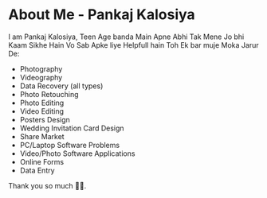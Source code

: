 <!DOCTYPE html>
<html lang="en">
<head>
  <meta charset="UTF-8">
  <title>Introduction</title>
</head>
<body>
  <h1>About Me - Pankaj Kalosiya</h1>
  <p>
    I am Pankaj Kalosiya,  Teen Age banda Main Apne Abhi Tak Mene Jo bhi Kaam Sikhe Hain Vo Sab Apke liye  Helpfull hain Toh Ek bar muje Moka Jarur De:
  </p>
  <ul>
    <li>Photography</li>
    <li>Videography</li>
    <li>Data Recovery (all types)</li>
    <li>Photo Retouching</li>
    <li>Photo Editing</li>
    <li>Video Editing</li>
    <li>Posters Design</li>
    <li>Wedding Invitation Card Design</li>
    <li>Share Market</li>
    <li>PC/Laptop Software Problems</li>
    <li>Video/Photo Software Applications</li>
    <li>Online Forms</li>
    <li>Data Entry</li>
  </ul>
  <p>
    Thank you so much 🙏😊.
  </p>
</body>
</html>
